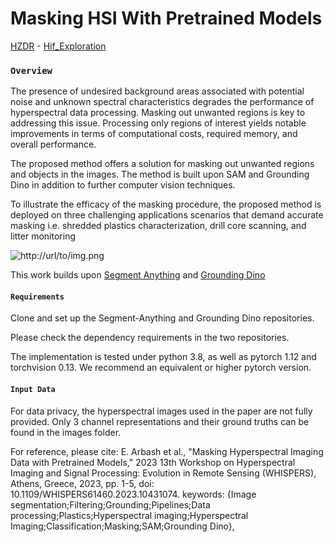 # Masking HSI With Pretrained Models
[HZDR](https://hzdr.de) - [Hif_Exploration](https://www.iexplo.space/)

### **``Overview``**

The presence of undesired background areas associated with potential noise and unknown spectral characteristics degrades the performance of hyperspectral data processing. Masking out unwanted regions is key to addressing this issue. Processing only regions of interest yields notable improvements in terms of computational costs, required memory, and overall performance.

The proposed method offers a solution for masking out unwanted regions and objects in the images. The method is built upon SAM and Grounding Dino in addition to further computer vision techniques.

To illustrate the efficacy of the masking procedure, the proposed method is deployed on three challenging applications scenarios that demand accurate masking i.e. shredded plastics characterization, drill core scanning, and litter monitoring

![http://url/to/img.png](https://github.com/Elias-Arbash/Masking/blob/main/assets/Methodology.png)

This work builds upon [Segment Anything](https://github.com/facebookresearch/segment-anything) and [Grounding Dino](https://github.com/facebookresearch/segment-anything)

#### **``Requirements``**

Clone and set up the Segment-Anything and Grounding Dino repositories.

Please check the dependency requirements in the two repositories.

The implementation is tested under python 3.8, as well as pytorch 1.12 and torchvision 0.13. We recommend an equivalent or higher pytorch version.

#### **``Input Data``**

For data privacy, the hyperspectral images used in the paper are not fully provided. Only 3 channel representations and their ground truths can be found in the images folder.

For reference, please cite:
E. Arbash et al., "Masking Hyperspectral Imaging Data with Pretrained Models," 2023 13th Workshop on Hyperspectral Imaging and Signal Processing: Evolution in Remote Sensing (WHISPERS), Athens, Greece, 2023, pp. 1-5, doi: 10.1109/WHISPERS61460.2023.10431074. keywords: {Image segmentation;Filtering;Grounding;Pipelines;Data processing;Plastics;Hyperspectral imaging;Hyperspectral Imaging;Classification;Masking;SAM;Grounding Dino},


